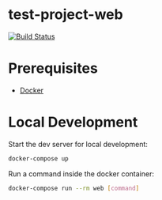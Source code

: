 # test-project-web

[![Build Status](https://travis-ci.org/gauriwankhade/test-project-web.svg?branch=master)](https://travis-ci.org/gauriwankhade/test-project-web)

# Prerequisites

- [Docker](https://docs.docker.com/docker-for-mac/install/)  

# Local Development

Start the dev server for local development:
```bash
docker-compose up
```

Run a command inside the docker container:

```bash
docker-compose run --rm web [command]
```
